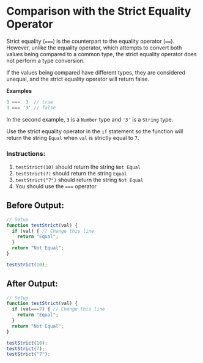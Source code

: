# Comparison with the Strict Equality Operator

Strict equality (`===`) is the counterpart to the equality operator (`==`). However, unlike the equality operator, which attempts to convert both values being compared to a common type, the strict equality operator does not perform a type conversion.

If the values being compared have different types, they are considered unequal, and the strict equality operator will return false.

**Examples**
```javascript
3 ===  3  // true
3 === '3' // false
```

In the second example, `3` is a `Number` type and `'3'` is a `String` type.

Use the strict equality operator in the `if` statement so the function will return the string `Equal` when `val` is strictly equal to `7`.

### Instructions:
1. `testStrict(10)` should return the string `Not Equal`
2. `testStrict(7)` should return the string `Equal`
3. `testStrict("7")` should return the string `Not Equal`
4. You should use the `===` operator

## Before Output:
```javascript
// Setup
function testStrict(val) {
  if (val) { // Change this line
    return "Equal";
  }
  return "Not Equal";
}

testStrict(10);
```

## After Output:
```javascript
// Setup
function testStrict(val) {
  if (val===7) { // Change this line
    return "Equal";
  }
  return "Not Equal";
}

testStrict(10);
testStrict(7);
testStrict("7");
```
